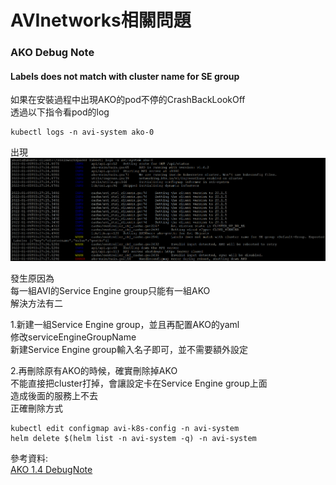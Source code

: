 # AVInetworks相關問題  


### AKO Debug Note  

#### Labels does not match with cluster name for SE group
如果在安裝過程中出現AKO的pod不停的CrashBackLookOff  
透過以下指令看pod的log  
```
kubectl logs -n avi-system ako-0  
```
出現  
![img](https://github.com/ReSin-Yan/Tanzu-WorkGuide/blob/main/AVInetworks/Labelsdoesnotmatch.PNG)  


發生原因為  
每一組AVI的Service Engine group只能有一組AKO  
解決方法有二  

1.新建一組Service Engine group，並且再配置AKO的yaml  
修改serviceEngineGroupName  
新建Service Engine group輸入名子即可，並不需要額外設定  

2.再刪除原有AKO的時候，確實刪除掉AKO  
不能直接把cluster打掉，會讓設定卡在Service Engine group上面  
造成後面的服務上不去  
正確刪除方式  
```
kubectl edit configmap avi-k8s-config -n avi-system  
helm delete $(helm list -n avi-system -q) -n avi-system  
```
參考資料:  
[AKO 1.4 DebugNote](https://avinetworks.com/docs/ako/1.4/ako-faq/ "link")  
